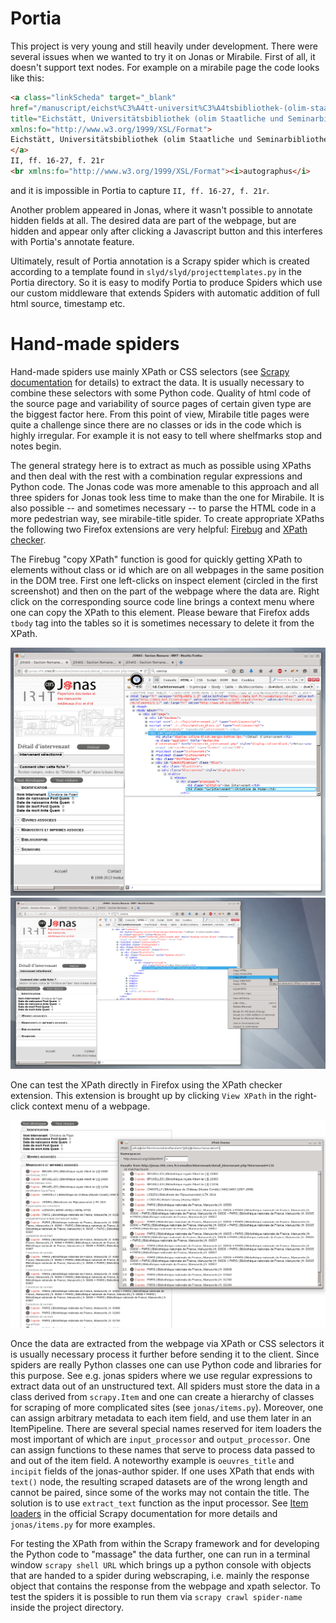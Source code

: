 # Portia

This project is very young and still heavily under development. There were several issues when we wanted to try it on Jonas or Mirabile. First of all, it doesn't support text nodes. For example on a mirabile page the code looks like this:
```html
<a class="linkScheda" target="_blank"
href="/manuscript/eichst%C3%A4tt-universit%C3%A4tsbibliothek-(olim-staatliche--manuscript/12811"
title="Eichstätt, Universitätsbibliothek (olim Staatliche und Seminarbibliothek), st 687"
xmlns:fo="http://www.w3.org/1999/XSL/Format">
Eichstätt, Universitätsbibliothek (olim Staatliche und Seminarbibliothek), st 687
</a>
II, ff. 16-27, f. 21r
<br xmlns:fo="http://www.w3.org/1999/XSL/Format"><i>autographus</i>
```
and it is impossible in Portia to capture ```II, ff. 16-27, f. 21r```.

Another problem appeared in Jonas, where it wasn't possible to annotate hidden fields at all. The desired data are part of the webpage, but are hidden and appear only after clicking a Javascript button and this interferes with Portia's annotate feature.

Ultimately, result of Portia annotation is a Scrapy spider which is created according to a template found in ```slyd/slyd/projecttemplates.py``` in the Portia directory. So it is easy to modify Portia to produce Spiders which use our custom middleware that extends Spiders with automatic addition of full html source, timestamp etc.


# Hand-made spiders

Hand-made spiders use mainly XPath or CSS selectors (see [Scrapy documentation](http://doc.scrapy.org/en/latest/topics/selectors.html) for details) to extract the data. It is usually necessary to combine these selectors with some Python code. Quality of html code of the source page and variability of source pages of certain given type are the biggest factor here. From this point of view, Mirabile title pages were quite a challenge since there are no classes or ids in the code which is highly irregular. For example it is not easy to tell where shelfmarks stop and notes begin.

The general strategy here is to extract as much as possible using XPaths and then deal with the rest with a combination regular expressions and Python code. The Jonas code was more amenable to this approach and all three spiders for Jonas took less time to make than the one for Mirabile. It is also possible -- and sometimes necessary -- to parse the HTML code in a more pedestrian way, see mirabile-title spider. To create appropriate XPaths the following two Firefox extensions are very helpful: [Firebug](http://getfirebug.com/) and [XPath checker](https://code.google.com/p/xpathchecker/).

The Firebug "copy XPath" function is good for quickly getting XPath to elements without class or id which are on all webpages in the same position in the DOM tree. First one left-clicks on inspect element (circled in the first screenshot) and then on the part of the webpage where the data are. Right click on the corresponding source code line brings a context menu where one can copy the XPath to this element. Please beware that Firefox adds ```tbody``` tag into the tables so it is sometimes necessary to delete it from the XPath.

![Firebug inspection image](img/firebug_jonas_author_inspect.png "Firebug inspection")
![Firebug XPath copy image](img/firebug_jonas_author_xpath.png "Firebug XPath copy")

One can test the XPath directly in Firefox using the XPath checker extension. This extension is brought up by clicking ```View XPath``` in the right-click context menu of a webpage.

![XPath checker example](img/XPath_checker.png "XPath checker example")

Once the data are extracted from the webpage via XPath or CSS selectors it is usually necessary process it further before sending it to the client. Since spiders are really Python classes one can use Python code and libraries for this purpose. See e.g. jonas spiders where we use regular expressions to extract data out of an unstructured text. All spiders must store the data in a class derived from ```scrapy.Item``` and one can create a hierarchy of classes for scraping of more complicated sites (see ```jonas/items.py```). Moreover, one can assign arbitrary metadata to each item field, and use them later in an ItemPipeline. There are several special names reserved for item loaders the most important of which are ```input_processor``` and ```output_processor```. One can assign functions to these names that serve to process data passed to and out of the item field. A noteworthy example is ```oeuvres_title``` and ```incipit``` fields of the jonas-author spider. If one uses XPath that ends with ```text()``` node, the resulting scraped datasets are of the wrong length and cannot be paired, since some of the works may not contain the title. The solution is to use ```extract_text``` function as the input processor. See [Item loaders](http://doc.scrapy.org/en/latest/topics/loaders.html) in the official Scrapy documentation for more details and ```jonas/items.py``` for more examples. 

For testing the XPath from within the Scrapy framework and for developing the Python code to "massage" the data further, one can run in a terminal window ```scrapy shell URL``` which brings up a python console with objects that are handed to a spider during webscraping, i.e. mainly the response object that contains the response from the webpage and xpath selector. To test the spiders it is possible to run them via ```scrapy crawl spider-name``` inside the project directory.

